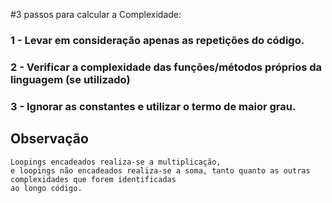 #3 passos para calcular a Complexidade:

### 1 - Levar em consideração apenas as repetições do código.

### 2 - Verificar a complexidade das funções/métodos próprios da linguagem (se utilizado)

### 3 - Ignorar as constantes e utilizar o termo de maior grau.

## Observação
    Loopings encadeados realiza-se a multiplicação,
    e loopings não encadeados realiza-se a soma, tanto quanto as outras complexidades que forem identificadas
    ao longo código.